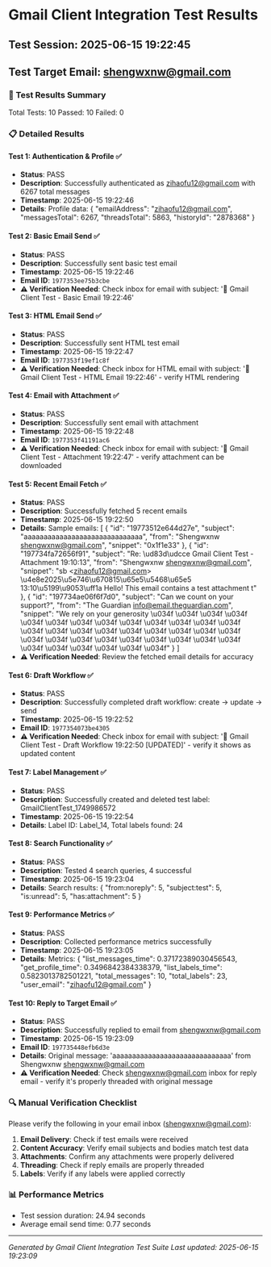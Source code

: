 # Gmail Client Integration Test Results
## Test Session: 2025-06-15 19:22:45
## Test Target Email: shengwxnw@gmail.com

### 🧪 Test Results Summary
Total Tests: 10
Passed: 10
Failed: 0

### 📋 Detailed Results

#### Test 1: Authentication & Profile ✅
- **Status**: PASS
- **Description**: Successfully authenticated as zihaofu12@gmail.com with 6267 total messages
- **Timestamp**: 2025-06-15 19:22:46
- **Details**: Profile data: {
  "emailAddress": "zihaofu12@gmail.com",
  "messagesTotal": 6267,
  "threadsTotal": 5863,
  "historyId": "2878368"
}

#### Test 2: Basic Email Send ✅
- **Status**: PASS
- **Description**: Successfully sent basic test email
- **Timestamp**: 2025-06-15 19:22:46
- **Email ID**: `1977353ee75b3cbe`
- **⚠️ Verification Needed**: Check inbox for email with subject: '🧪 Gmail Client Test - Basic Email 19:22:46'

#### Test 3: HTML Email Send ✅
- **Status**: PASS
- **Description**: Successfully sent HTML test email
- **Timestamp**: 2025-06-15 19:22:47
- **Email ID**: `1977353f19ef1c8f`
- **⚠️ Verification Needed**: Check inbox for HTML email with subject: '🎨 Gmail Client Test - HTML Email 19:22:46' - verify HTML rendering

#### Test 4: Email with Attachment ✅
- **Status**: PASS
- **Description**: Successfully sent email with attachment
- **Timestamp**: 2025-06-15 19:22:48
- **Email ID**: `1977353f41191ac6`
- **⚠️ Verification Needed**: Check inbox for email with subject: '📎 Gmail Client Test - Attachment 19:22:47' - verify attachment can be downloaded

#### Test 5: Recent Email Fetch ✅
- **Status**: PASS
- **Description**: Successfully fetched 5 recent emails
- **Timestamp**: 2025-06-15 19:22:50
- **Details**: Sample emails: [
  {
    "id": "19773512e644d27e",
    "subject": "aaaaaaaaaaaaaaaaaaaaaaaaaaaaaa",
    "from": "Shengwxnw <shengwxnw@gmail.com>",
    "snippet": "0x1f1e33"
  },
  {
    "id": "197734fa72656f91",
    "subject": "Re: \ud83d\udcce Gmail Client Test - Attachment 19:10:13",
    "from": "Shengwxnw <shengwxnw@gmail.com>",
    "snippet": "sb &lt;zihaofu12@gmail.com&gt; \u4e8e2025\u5e746\u670815\u65e5\u5468\u65e5 13:10\u5199\u9053\uff1a Hello! This email contains a test attachment t"
  },
  {
    "id": "197734ae06f6f7d0",
    "subject": "Can we count on your support?",
    "from": "The Guardian <info@email.theguardian.com>",
    "snippet": "We rely on your generosity \u034f \u034f \u034f \u034f \u034f \u034f \u034f \u034f \u034f \u034f \u034f \u034f \u034f \u034f \u034f \u034f \u034f \u034f \u034f \u034f \u034f \u034f \u034f \u034f \u034f \u034f \u034f \u034f \u034f \u034f \u034f \u034f \u034f \u034f \u034f \u034f \u034f"
  }
]
- **⚠️ Verification Needed**: Review the fetched email details for accuracy

#### Test 6: Draft Workflow ✅
- **Status**: PASS
- **Description**: Successfully completed draft workflow: create → update → send
- **Timestamp**: 2025-06-15 19:22:52
- **Email ID**: `1977354073be4305`
- **⚠️ Verification Needed**: Check inbox for email with subject: '📝 Gmail Client Test - Draft Workflow 19:22:50 [UPDATED]' - verify it shows as updated content

#### Test 7: Label Management ✅
- **Status**: PASS
- **Description**: Successfully created and deleted test label: GmailClientTest_1749986572
- **Timestamp**: 2025-06-15 19:22:54
- **Details**: Label ID: Label_14, Total labels found: 24

#### Test 8: Search Functionality ✅
- **Status**: PASS
- **Description**: Tested 4 search queries, 4 successful
- **Timestamp**: 2025-06-15 19:23:04
- **Details**: Search results: {
  "from:noreply": 5,
  "subject:test": 5,
  "is:unread": 5,
  "has:attachment": 5
}

#### Test 9: Performance Metrics ✅
- **Status**: PASS
- **Description**: Collected performance metrics successfully
- **Timestamp**: 2025-06-15 19:23:05
- **Details**: Metrics: {
  "list_messages_time": 0.37172389030456543,
  "get_profile_time": 0.3496842384338379,
  "list_labels_time": 0.5823013782501221,
  "total_messages": 10,
  "total_labels": 23,
  "user_email": "zihaofu12@gmail.com"
}

#### Test 10: Reply to Target Email ✅
- **Status**: PASS
- **Description**: Successfully replied to email from shengwxnw@gmail.com
- **Timestamp**: 2025-06-15 19:23:09
- **Email ID**: `197735448efb6d3e`
- **Details**: Original message: 'aaaaaaaaaaaaaaaaaaaaaaaaaaaaaa' from Shengwxnw <shengwxnw@gmail.com>
- **⚠️ Verification Needed**: Check shengwxnw@gmail.com inbox for reply email - verify it's properly threaded with original message


### 🔍 Manual Verification Checklist
Please verify the following in your email inbox (shengwxnw@gmail.com):

1. **Email Delivery**: Check if test emails were received
2. **Content Accuracy**: Verify email subjects and bodies match test data
3. **Attachments**: Confirm any attachments were properly delivered
4. **Threading**: Check if reply emails are properly threaded
5. **Labels**: Verify if any labels were applied correctly

### 📊 Performance Metrics
- Test session duration: 24.94 seconds
- Average email send time: 0.77 seconds

---
*Generated by Gmail Client Integration Test Suite*
*Last updated: 2025-06-15 19:23:09*
